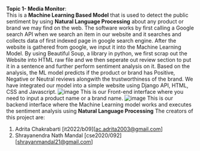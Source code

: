 **Topic 1- Media Monitor**: \
This is a **Machine Learning Based Model** that is used to detect the public sentiment by using **Natural Language Processing** about any product or brand we may find on the web.
The software works by first calling a Google search API when we search an item in our website and it searches and collects data of first indexed page in google search engine.
After the website is gathered from google, we input it into the Machine Learning Model.
By using Beautiful Soup, a library in python, we first scrap out the Website into HTML raw file and we then seperate out review section to put it in a sentence and further perform sentiment analysis on it.
Based on the analysis, the ML model predicts if the product or brand has Positive, Negative or Neutral reviews alongwith the trustworthiness of the brand.
We have integrated our model into a simple website using Django API, HTML, CSS and Javascript.
![image](https://user-images.githubusercontent.com/89735261/189471566-df7069ac-a538-46b2-9868-1e34a0570ecc.png)
This is our Front-end interface where you need to input a product name or a brand name.
![image](https://user-images.githubusercontent.com/89735261/189471625-32318ef5-7c86-486c-ad1d-ace2c3d1dfa2.png)
This is our backend interface where the Machine Learning model works and executes the sentiment analysis using **Natural Language Processing**
The creators of this project are:
1. Adrita Chakrabarti [it2022/b09][ac.adrita2003@gmail.com]
2. Shrayanendra Nath Mandal [cse2020/092] [shrayanmandal21@gmail.com]
